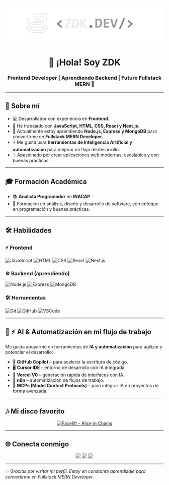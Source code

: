 <!-- Banner -->
<p align="center">
  <img src="assets/banner.png" alt="Banner ZDK" width="800"/>
</p>

<h1 align="center">👋 ¡Hola! Soy ZDK</h1>
<h3 align="center">Frontend Developer | Aprendiendo Backend | Futuro Fullstack MERN 🚀</h3>

---

## 🚀 Sobre mí
- 💻 Desarrollador con experiencia en **Frontend**.  
- 🎨 He trabajado con **JavaScript, HTML, CSS, React y Next.js**.  
- 🌱 Actualmente estoy aprendiendo **Node.js, Express y MongoDB** para convertirme en **Fullstack MERN Developer**.  
- ⚡ Me gusta usar **herramientas de Inteligencia Artificial y automatización** para mejorar mi flujo de desarrollo.  
- 💡 Apasionado por crear aplicaciones web modernas, escalables y con buenas prácticas.  

---

## 🎓 Formación Académica
- 📚 **Analista Programador** en **INACAP**  
- 🏫 Formación en análisis, diseño y desarrollo de software, con enfoque en programación y buenas prácticas.  

---

## 🛠️ Habilidades

### ⚡ Frontend
![JavaScript](https://img.shields.io/badge/JavaScript-F7DF1E?style=for-the-badge&logo=javascript&logoColor=black)
![HTML](https://img.shields.io/badge/HTML5-E34F26?style=for-the-badge&logo=html5&logoColor=white)
![CSS](https://img.shields.io/badge/CSS3-1572B6?style=for-the-badge&logo=css3&logoColor=white)
![React](https://img.shields.io/badge/React-20232A?style=for-the-badge&logo=react&logoColor=61DAFB)
![Next.js](https://img.shields.io/badge/Next.js-000000?style=for-the-badge&logo=nextdotjs&logoColor=white)

### ⚙️ Backend (aprendiendo)
![Node.js](https://img.shields.io/badge/Node.js-339933?style=for-the-badge&logo=nodedotjs&logoColor=white)
![Express](https://img.shields.io/badge/Express.js-000000?style=for-the-badge&logo=express&logoColor=white)
![MongoDB](https://img.shields.io/badge/MongoDB-4EA94B?style=for-the-badge&logo=mongodb&logoColor=white)

### 🛠️ Herramientas
![Git](https://img.shields.io/badge/Git-F05032?style=for-the-badge&logo=git&logoColor=white)
![GitHub](https://img.shields.io/badge/GitHub-181717?style=for-the-badge&logo=github&logoColor=white)
![VSCode](https://img.shields.io/badge/VS%20Code-007ACC?style=for-the-badge&logo=visualstudiocode&logoColor=white)

---

## 🤖 ⚡ AI & Automatización en mi flujo de trabajo
Me gusta apoyarme en herramientas de **IA y automatización** para agilizar y potenciar el desarrollo:  

- 🤝 **GitHub Copilot** – para acelerar la escritura de código.  
- 🖥️ **Cursor IDE** – entorno de desarrollo con IA integrada.  
- 🚀 **Vercel V0** – generación rápida de interfaces con IA.  
- 🔄 **n8n** – automatización de flujos de trabajo.  
- 🧩 **MCPs (Model Context Protocols)** – para integrar IA en proyectos de forma avanzada.  

---

## 🎶 Mi disco favorito

<p align="center">
  <a href="">
    <img src="https://i.scdn.co/image/ab67616d0000b2738451d93640d94f9179df2203" alt="Facelift - Alice in Chains" width="300"/>
  </a>
</p>

---

## 🌐 Conecta conmigo
<p align="center">
  <a href="mailto:tuemail@ejemplo.com"><img src="https://img.shields.io/badge/Email-D14836?style=for-the-badge&logo=gmail&logoColor=white"/></a>
  <a href="https://www.linkedin.com/in/tuusuario/"><img src="https://img.shields.io/badge/LinkedIn-0077B5?style=for-the-badge&logo=linkedin&logoColor=white"/></a>
  <a href="https://tuportafolio.com"><img src="https://img.shields.io/badge/Portfolio-FF7139?style=for-the-badge&logo=Firefox-Browser&logoColor=white"/></a>
</p>

---

✨ *Gracias por visitar mi perfil. Estoy en constante aprendizaje para convertirme en Fullstack MERN Developer.*
